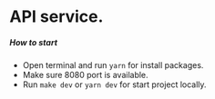 # API service.

##### How to start
  - Open terminal and run ```yarn``` for install packages.
  - Make sure 8080 port is available.
  - Run ```make dev``` or ```yarn dev``` for start project locally.
